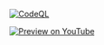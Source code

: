 [![CodeQL](https://github.com/twelvechairssoftware/learn_opengl/actions/workflows/codeql-analysis.yml/badge.svg)](https://github.com/twelvechairssoftware/learn_opengl/actions/workflows/codeql-analysis.yml)

[![Preview on YouTube](https://img.youtube.com/vi/OxlsusXgxXM/0.jpg)](https://www.youtube.com/watch?v=OxlsusXgxXM "Preview on YouTube")
